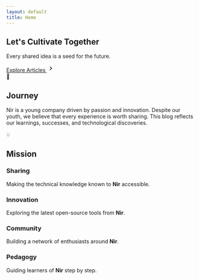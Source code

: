 ```yaml
---
layout: default
title: Home
---
```


<section class="hero">
    <div class="hero-content">
        <div class="hero-text">
            <h1 class="hero-title">Let's Cultivate Together</h1>
            <p class="hero-subtitle">Every shared idea is a seed for the future.</p>
            <div class="hero-cta">
                <a href="{{ '/blog' | relative_url }}" class="cta-button">
                    <span>Explore Articles</span>
                    <svg class="cta-icon" viewBox="0 0 24 24" width="20" height="20">
                        <path fill="currentColor" d="M8.59 16.58L13.17 12 8.59 7.41 10 6l6 6-6 6-1.41-1.42z"/></svg>
                </a>
            </div>
        </div>
    </div>
</section>

<section class="intro-section">
    <div class="intro-container">
        <div class="intro-column">
            <div class="intro-card">
                <div class="card-header">
                    <span class="card-icon">🚀</span>
                    <h2 class="card-title">Journey</h2>
                </div>
                <div class="card-content">
                    <p class="card-text">
                        Nir is a young company driven by passion and innovation.
                        Despite our youth, we believe that every experience is worth sharing.
                        This blog reflects our learnings, successes, and technological discoveries.
                    </p>
                </div>
            </div>
        </div>
        <div class="intro-column">
            <div class="intro-card">
                <div class="card-header">
                    <span class="card-icon">💡</span>
                    <h2 class="card-title">Mission</h2>
                </div>
                <div class="card-content">
                    <div class="mission-grid">
                        <div class="mission-item">
                            <h3 class="mission-title">Sharing</h3>
                            <p>Making the technical knowledge known to <strong>Nir</strong> accessible.</p>
                        </div>
                        <div class="mission-item">
                            <h3 class="mission-title">Innovation</h3>
                            <p>Exploring the latest open-source tools from <strong>Nir</strong>.</p>
                        </div>
                        <div class="mission-item">
                            <h3 class="mission-title">Community</h3>
                            <p>Building a network of enthusiasts around <strong>Nir</strong>.</p>
                        </div>
                        <div class="mission-item">
                            <h3 class="mission-title">Pedagogy</h3>
                            <p>Guiding learners of <strong>Nir</strong> step by step.</p>
                        </div>
                    </div>
                </div>
            </div>
        </div>
    </div>
</section>
